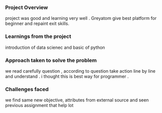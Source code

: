 ### Project Overview

 project was good and learning very well . Greyatom give best platform for beginner and repaint exit skills.


### Learnings from the project

 introduction of data scienec and basic of python 


### Approach taken to solve the problem

 we read carefully question , according to question take action line by line and understand . i thought this is best way for programmer .


### Challenges faced

 we find same new objective, attributes from external source and seen previous assignment that help lot


